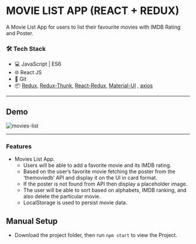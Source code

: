 # MOVIE LIST APP (REACT + REDUX)     

A Movie List App for users to list their favourite movies with IMDB Rating and Poster.

### 🛠️ Tech Stack

- 💻 JavaScript | ES6
- 🌐 React JS
- 🔧 Git 
- 📦 [Redux](https://github.com/reduxjs/redux), [Redux-Thunk](https://github.com/reduxjs/redux-thunk), [React-Redux](https://github.com/reduxjs/react-redux), [Material-UI](https://github.com/mui-org/material-ui) , [axios](https://www.npmjs.com/package/axios)

---
## Demo

![movies-list](https://user-images.githubusercontent.com/93823982/142825795-a59eb595-d278-454a-b375-b7930af3edb7.gif)

---
### Features

- Movies List App.
  - Users will be able to add a favorite movie and its IMDB rating.
  - Based on the user’s favorite movie fetching the poster from the ‘themoviedb’ API and display it on the UI in card format.
  - If the poster is not found from API then display a placeholder image. 
  - The user will be able to sort based on alphabets, IMDB ranking, and also delete the particular movie.
  - LocalStorage is used to persist movie data.

## Manual Setup
- Download the project folder, then run `npm start` to view the Project.
